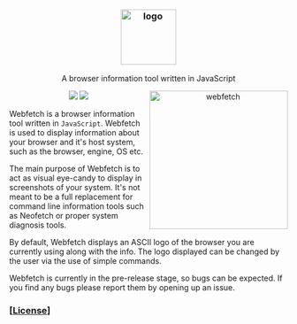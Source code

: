 <h3 align="center"><img src="https://files.catbox.moe/a581um.png" alt="logo" height="100px"></h3>
<p align="center">A browser information tool written in JavaScript</p>

<p align="center">
<a href="./LICENSE.md"><img src="https://img.shields.io/badge/license-GNU-orange.svg"></a>
<a href="https://github.com/c1tizen/webfetch/releases"><img src="https://img.shields.io/github/release/c1tizen/webfetch.svg"></a>

<img src="https://files.catbox.moe/34r90m.png" alt="webfetch" align="right" height="250px">

Webfetch is a browser information tool written in `JavaScript`. Webfetch is used to display information about your browser and it's host system, such as the browser, engine, OS etc.

The main purpose of Webfetch is to act as visual eye-candy to display in screenshots of your system. It's not meant to be a full replacement for command line information tools such as Neofetch or proper system diagnosis tools.

By default, Webfetch displays an ASCII logo of the browser you are currently using along with the info. The logo displayed can be changed by the user via the use of simple commands.

Webfetch is currently in the pre-release stage, so bugs can be expected. If you find any bugs please report them by opening up an issue.


### \[[License](https://github.com/c1tizen/webfetch/blob/main/LICENSE)\]